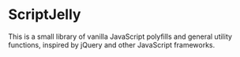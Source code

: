 # ScriptJelly
This is a small library of vanilla JavaScript polyfills and general utility functions, inspired by jQuery and other JavaScript frameworks.
